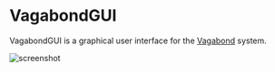 # VagabondGUI

VagabondGUI is a graphical user interface for the [Vagabond](https://github.com/IITDBGroup/VagabondGUI) system. 

![screenshot](http://www.cs.iit.edu/%7edbgroup/images/vaga_screen.png) 
